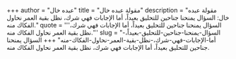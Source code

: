 +++
author = "عبده خال"
title = "مقولة عبده خال"
description = "مقولة عبده خال: السؤال يمنحنا جناحين للتحليق بعيداً، أما الإجابات فهي شرك، نظل بقية العمر نحاول الفكاك منه."
quote = '''السؤال يمنحنا جناحين للتحليق بعيداً، أما الإجابات فهي شرك، نظل بقية العمر نحاول الفكاك منه.'''
slug = "السؤال-يمنحنا-جناحين-للتحليق-بعيداً،-أما-الإجابات-فهي-شرك،-نظل-بقية-العمر-نحاول-الفكاك-منه"
+++
السؤال يمنحنا جناحين للتحليق بعيداً، أما الإجابات فهي شرك، نظل بقية العمر نحاول الفكاك منه.
